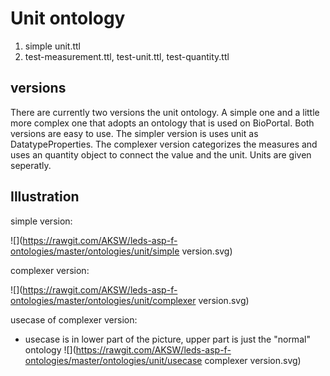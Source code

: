 # Unit ontology

1. simple unit.ttl
2. test-measurement.ttl, test-unit.ttl, test-quantity.ttl

## versions

There are currently two versions the unit ontology. A simple one and a little more complex one that adopts an ontology that is used on BioPortal. 
Both versions are easy to use. The simpler version is uses unit as DatatypeProperties. The complexer version categorizes the measures and uses an quantity object to connect the value and the unit. Units are given seperatly. 


## Illustration
simple version:

![](https://rawgit.com/AKSW/leds-asp-f-ontologies/master/ontologies/unit/simple version.svg)

complexer version:

![](https://rawgit.com/AKSW/leds-asp-f-ontologies/master/ontologies/unit/complexer version.svg)

usecase of complexer version:

* usecase is in lower part of the picture, upper part is just the "normal" ontology
![](https://rawgit.com/AKSW/leds-asp-f-ontologies/master/ontologies/unit/usecase complexer version.svg)
